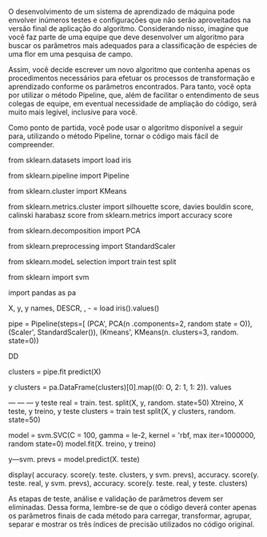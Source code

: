 O desenvolvimento de um sistema de aprendizado de máquina pode envolver inúmeros testes e configurações que não serão aproveitados na versão final de aplicação do algoritmo. Considerando nisso, imagine que você faz parte de uma equipe que deve desenvolver um algoritmo para buscar os parâmetros mais adequados para a classificação de espécies de uma flor em uma pesquisa de campo.

Assim, você decide escrever um novo algoritmo que contenha apenas os procedimentos necessários para efetuar os processos de transformação e aprendizado conforme os parâmetros encontrados. Para tanto, você opta por utilizar o método Pipeline, que, além de facilitar o entendimento de seus colegas de equipe, em eventual necessidade de ampliação do código, será muito mais legível, inclusive para você.

Como ponto de partida, você pode usar o algoritmo disponível a seguir para, utilizando o método Pipeline, tornar o código mais fácil de compreender.

from sklearn.datasets import load iris

from sklearn.pipeline import Pipeline

from sklearn.cluster import KMeans

from sklearn.metrics.cluster import silhouette score, davies bouldin score, calinski harabasz score
from sklearn.metrics import accuracy score

from sklearn.decomposition import PCA

from sklearn.preprocessing import StandardScaler

from sklearn.modeL selection import train test split

from sklearn import svm

import pandas as pa

X, y, y names, DESCR, , - = load iris().values()

pipe = Pipeline(steps=[
(PCA', PCA(n .components=2, random state = O)),
(Scaler', StandardScaler()),
(Kmeans', KMeans(n. clusters=3, random. state=0))

DD

clusters = pipe.fit predict(X)

y clusters = pa.DataFrame(clusters)[0].map((0: O, 2: 1, 1: 2)). values

— — — y teste real = train. test. split(X, y, random. state=50)
Xtreino, X teste, y treino, y teste clusters = train test split(X, y clusters, random. state=50)

model = svm.SVC(C = 100, gamma = le-2, kernel = 'rbf, max iter=1000000, random state=0)
model.fit(X. treino, y treino)

y—svm. prevs = model.predict(X. teste)

display(
accuracy. score(y. teste. clusters, y svm. prevs),
accuracy. score(y. teste. real, y svm. prevs),
accuracy. score(y. teste. real, y teste. clusters)

As etapas de teste, análise e validação de parâmetros devem ser eliminadas. Dessa forma, lembre-se de que o código deverá conter apenas os parâmetros finais de cada método para carregar, transformar, agrupar, separar e mostrar os três índices de precisão utilizados no código original.